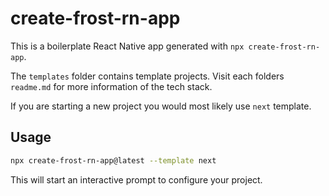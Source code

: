 # create-frost-rn-app

This is a boilerplate React Native app generated with `npx create-frost-rn-app`.

The `templates` folder contains template projects. Visit each folders `readme.md` for more information of the tech stack.

If you are starting a new project you would most likely use `next` template.

## Usage

```bash
npx create-frost-rn-app@latest --template next
```

This will start an interactive prompt to configure your project.
